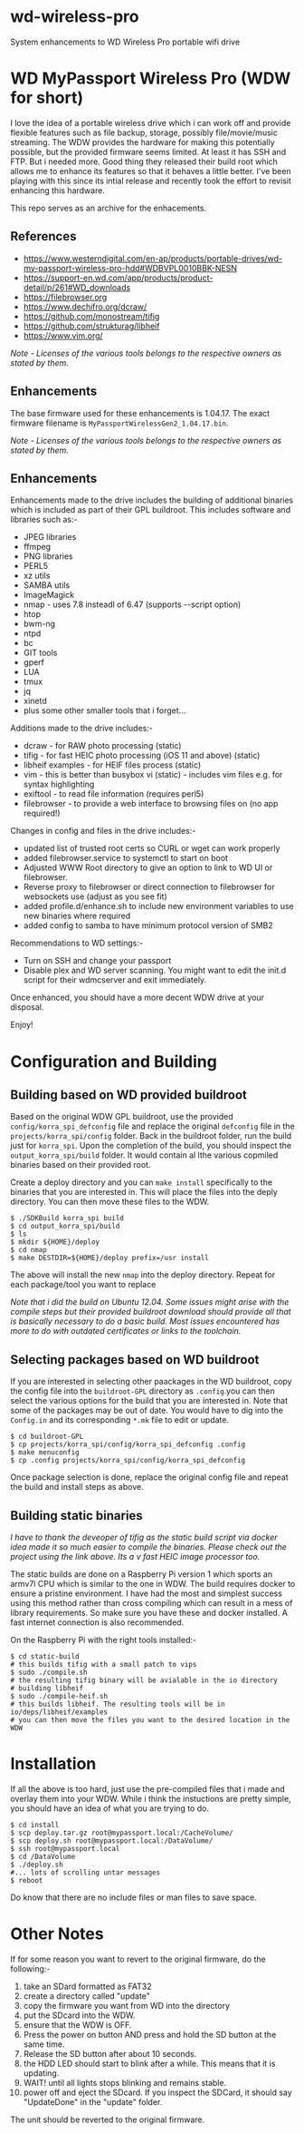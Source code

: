 # wd-wireless-pro
System enhancements to WD Wireless Pro portable wifi drive

# WD MyPassport Wireless Pro (WDW for short)

I love the idea of a portable wireless drive which i can work off and provide flexible features such as file backup, storage, possibly file/movie/music streaming. The WDW provides the hardware for making this potentially possible, but the provided firmware seems limited. At least it has SSH and FTP. But i needed more. Good thing they released their build root which allows me to enhance its features so that it behaves a little better. I've been playing with this since its intial release and recently took the effort to revisit enhancing this hardware.

This repo serves as an archive for the enhacements.

## References
- https://www.westerndigital.com/en-ap/products/portable-drives/wd-my-passport-wireless-pro-hdd#WDBVPL0010BBK-NESN
- https://support-en.wd.com/app/products/product-detail/p/261#WD_downloads
- https://filebrowser.org
- https://www.dechifro.org/dcraw/
- https://github.com/monostream/tifig
- https://github.com/strukturag/libheif
- https://www.vim.org/

*Note - Licenses of the various tools belongs to the respective owners as stated by them.*

## Enhancements
The base firmware used for these enhancements is 1.04.17. The exact firmware filename is `MyPassportWirelessGen2_1.04.17.bin`.

*Note - Licenses of the various tools belongs to the respective owners as stated by them.*

## Enhancements
Enhancements made to the drive includes the building of additional binaries which is included as part of their GPL buildroot.
This includes software and libraries such as:-
- JPEG libraries
- ffmpeg
- PNG libraries
- PERL5
- xz utils
- SAMBA utils
- ImageMagick
- nmap - uses 7.8 insteadl of 6.47 (supports --script option)
- htop
- bwm-ng
- ntpd
- bc
- GIT tools
- gperf
- LUA
- tmux
- jq
- xinetd
- plus some other smaller tools that i forget...

Additions made to the drive includes:-
- dcraw - for RAW photo processing (static)
- tifig - for fast HEIC photo processing (iOS 11 and above) (static)
- libheif examples - for HEIF files process (static)
- vim - this is better than busybox vi (static) - includes vim files e.g. for syntax highlighting
- exiftool - to read file information (requires perl5)
- filebrowser - to provide a web interface to browsing files on (no app required!)

Changes in config and files in the drive includes:-
- updated list of trusted root certs so CURL or wget can work properly
- added filebrowser.service to systemctl to start on boot
- Adjusted WWW Root directory to give an option to link to WD UI or filebrowser.
- Reverse proxy to filebrowser or direct connection to filebrowser for websockets use (adjust as you see fit)
- added profile.d/enhance.sh to include new environment variables to use new binaries where required
- added config to samba to have minimum protocol version of SMB2

Recommendations to WD settings:-
- Turn on SSH and change your passport
- Disable plex and WD server scanning. You might want to edit the init.d script for their wdmcserver and exit immediately.

Once enhanced, you should have a more decent WDW drive at your disposal.

Enjoy!

# Configuration and Building

## Building based on WD provided buildroot

Based on the original WDW GPL buildroot, use the provided `config/korra_spi_defconfig` file and replace the original `defconfig` file in the `projects/korra_spi/config` folder. Back in the buildroot folder, run the build just for `korra_spi`. Upon the completion of the build, you should inspect the `output_korra_spi/build` folder. It would contain al lthe various copmiled binaries based on their provided root.

Create a deploy directory and you can `make install` specifically to the binaries that you are interested in. This will place the files into the deply directory. You can then move these files to the WDW.

```
$ ./SDKBuild korra_spi build
$ cd output_korra_spi/build
$ ls
$ mkdir ${HOME}/deploy
$ cd nmap
$ make DESTDIR=${HOME}/deploy prefix=/usr install

```
The above will install the new `nmap` into the deploy directory. Repeat for each package/tool you want to replace

*Note that i did the build on Ubuntu 12.04. Some issues might arise with the compile steps but their provided buildroot download should provide all that is basically necessary to do a basic build. Most issues encountered has more to do with outdated certificates or links to the toolchain.*

## Selecting packages based on WD buildroot

If you are interested in selecting other paackages in the WD buildroot, copy the config file into the `buildroot-GPL` directory as `.config`.you can then select the various options for the build that you are interested in. Note that some of the packages may be out of date. You would have to dig into the `Config.in` and its corresponding `*.mk` file to edit or update.

```
$ cd buildroot-GPL
$ cp projects/korra_spi/config/korra_spi_defconfig .config
$ make menuconfig
$ cp .config projects/korra_spi/config/korra_spi_defconfig
```
Once package selection is done, replace the original config file and repeat the build and install steps as above.

## Building static binaries

*I have to thank the deveoper of tifig as the static build script via docker idea made it so much easier to compile the binaries. Please check out the project using the link above. Its a v fast HEIC image processor too.*

The static builds are done on a Raspberry Pi version 1 which sports an armv7l CPU which is similar to the one in WDW. The build requires docker to ensure a pristine environment. I have had the most and simplest success using this method rather than cross compiling which can result in a mess of library requirements. So make sure you have these and docker installed. A fast internet connection is also recommended.

On the Raspberry Pi with the right tools installed:-
```
$ cd static-build
# this builds tifig with a small patch to vips
$ sudo ./compile.sh 
# the resulting tifig binary will be avialable in the io directory
# building libheif
$ sudo ./compile-heif.sh
# this builds libheif. The resulting tools will be in io/deps/libheif/examples
# you can then move the files you want to the desired location in the WDW
```

# Installation

If all the above is too hard, just use the pre-compiled files that i made and overlay them into your WDW. While i think the instuctions are pretty simple, you should have an idea of what you are trying to do.

```
$ cd install
$ scp deploy.tar.gz root@mypassport.local:/CacheVolume/
$ scp deploy.sh root@mypassport.local:/DataVolume/
$ ssh root@mypassport.local
$ cd /DataVolume
$ ./deploy.sh
#... lots of scrolling untar messages
$ reboot

```

Do know that there are no include files or man files to save space.

# Other Notes

If for some reason you want to revert to the original firmware, do the following:-
1) take an SDard formatted as FAT32
2) create a directory called "update"
3) copy the firmware you want from WD into the directory
4) put the SDcard into the WDW.
5) ensure that the WDW is OFF.
6) Press the power on button AND press and hold the SD button at the same time.
7) Release the SD button after about 10 seconds.
8) the HDD LED should start to blink after a while. This means that it is updating.
9) WAIT! until all lights stops blinking and remains stable.
10) power off and eject the SDcard. If you inspect the SDCard, it should say "UpdateDone" in the  "update" folder.

The unit should be reverted to the original firmware.

